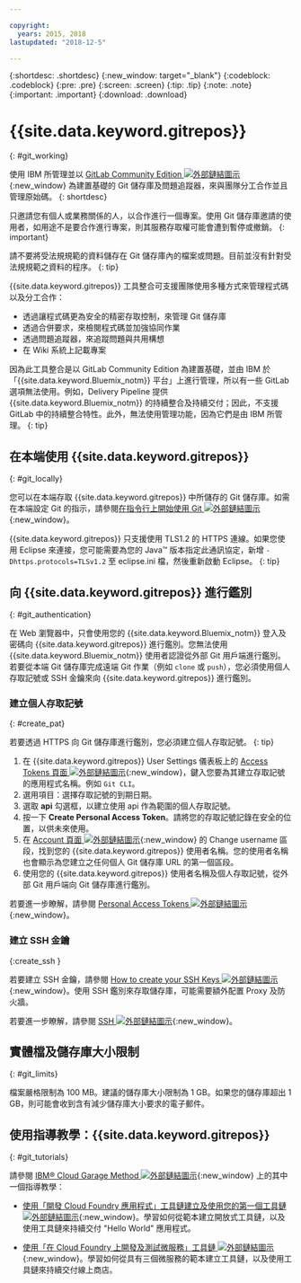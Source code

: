 ```yaml
---

copyright:
  years: 2015, 2018
lastupdated: "2018-12-5"

---
```


{:shortdesc: .shortdesc}
{:new_window: target="_blank"}
{:codeblock: .codeblock}
{:pre: .pre}
{:screen: .screen}
{:tip: .tip}
{:note: .note}
{:important: .important}
{:download: .download}

# {{site.data.keyword.gitrepos}}
{: #git_working}

使用 IBM 所管理並以 [GitLab Community Edition ![外部鏈結圖示](../../icons/launch-glyph.svg "外部鏈結圖示")](https://about.gitlab.com/){:new_window} 為建置基礎的 Git 儲存庫及問題追蹤器，來與團隊分工合作並且管理原始碼。
{: shortdesc}

只邀請您有個人或業務關係的人，以合作進行一個專案。使用 Git 儲存庫邀請的使用者，如用途不是要合作進行專案，則其服務存取權可能會遭到暫停或撤銷。
{: important}

請不要將受法規規範的資料儲存在 Git 儲存庫內的檔案或問題。目前並沒有針對受法規規範之資料的程序。
{: tip}

{{site.data.keyword.gitrepos}} 工具整合可支援團隊使用多種方式來管理程式碼以及分工合作：
   * 透過讓程式碼更為安全的精密存取控制，來管理 Git 儲存庫
   * 透過合併要求，來檢閱程式碼並加強協同作業
   * 透過問題追蹤器，來追蹤問題與共用構想
   * 在 Wiki 系統上記載專案

因為此工具整合是以 GitLab Community Edition 為建置基礎，並由 IBM 於「{{site.data.keyword.Bluemix_notm}} 平台」上進行管理，所以有一些 GitLab 選項無法使用。例如，Delivery Pipeline 提供 {{site.data.keyword.Bluemix_notm}} 的持續整合及持續交付；因此，不支援 GitLab 中的持續整合特性。此外，無法使用管理功能，因為它們是由 IBM 所管理。
{: tip}

## 在本端使用 {{site.data.keyword.gitrepos}}
{: #git_locally}

您可以在本端存取 {{site.data.keyword.gitrepos}} 中所儲存的 Git 儲存庫。如需在本端設定 Git 的指示，請參閱[在指令行上開始使用 Git ![外部鏈結圖示](../../icons/launch-glyph.svg "外部鏈結圖示")](https://git.ng.bluemix.net/help/gitlab-basics/start-using-git){:new_window}。

{{site.data.keyword.gitrepos}} 只支援使用 TLS1.2 的 HTTPS 連線。如果您使用 Eclipse 來連接，您可能需要為您的 Java&trade; 版本指定此通訊協定，新增 `-Dhttps.protocols=TLSv1.2` 至 eclipse.ini 檔，然後重新啟動 Eclipse。
{: tip}

## 向 {{site.data.keyword.gitrepos}} 進行鑑別
{: #git_authentication}

在 Web 瀏覽器中，只會使用您的 {{site.data.keyword.Bluemix_notm}} 登入及密碼向 {{site.data.keyword.gitrepos}} 進行鑑別。您無法使用 {{site.data.keyword.Bluemix_notm}} 使用者認證從外部 Git 用戶端進行鑑別。若要從本端 Git 儲存庫完成遠端 Git 作業（例如 `clone` 或 `push`），您必須使用個人存取記號或 SSH 金鑰來向 {{site.data.keyword.gitrepos}} 進行鑑別。

### 建立個人存取記號
{: #create_pat}

若要透過 HTTPS 向 Git 儲存庫進行鑑別，您必須建立個人存取記號。
{: tip}

1. 在 {{site.data.keyword.gitrepos}} User Settings 儀表板上的 [Access Tokens 頁面 ![外部鏈結圖示](../../icons/launch-glyph.svg "外部鏈結圖示")](https://git.ng.bluemix.net/profile/personal_access_tokens?cm_sp=dw-bluemix-_-nospace-_-answers){:new_window}，鍵入您要為其建立存取記號的應用程式名稱。例如 `Git CLI`。
1. 選用項目：選擇存取記號的到期日期。
1. 選取 **api** 勾選框，以建立使用 api 作為範圍的個人存取記號。
1. 按一下 **Create Personal Access Token**。請將您的存取記號記錄在安全的位置，以供未來使用。
1. 在 [Account 頁面 ![外部鏈結圖示](../../icons/launch-glyph.svg "外部鏈結圖示")](https://git.ng.bluemix.net/profile/account?cm_sp=dw-bluemix-_-nospace-_-answers){:new_window} 的 Change username 區段，找到您的 {{site.data.keyword.gitrepos}} 使用者名稱。您的使用者名稱也會顯示為您建立之任何個人 Git 儲存庫 URL 的第一個區段。
1. 使用您的 {{site.data.keyword.gitrepos}} 使用者名稱及個人存取記號，從外部 Git 用戶端向 Git 儲存庫進行鑑別。

若要進一步瞭解，請參閱 [Personal Access Tokens ![外部鏈結圖示](../../icons/launch-glyph.svg "外部鏈結圖示")](https://git.ng.bluemix.net/help/api/README.html#personal-access-tokens){:new_window}。

### 建立 SSH 金鑰  
{:create_ssh }

若要建立 SSH 金鑰，請參閱 [How to create your SSH Keys ![外部鏈結圖示](../../icons/launch-glyph.svg "外部鏈結圖示")](https://git.ng.bluemix.net/help/gitlab-basics/create-your-ssh-keys){:new_window}。使用 SSH 鑑別來存取儲存庫，可能需要額外配置 Proxy 及防火牆。

若要進一步瞭解，請參閱 [SSH ![外部鏈結圖示](../../icons/launch-glyph.svg "外部鏈結圖示")](https://git.ng.bluemix.net/help/ssh/README){:new_window}。

## 實體檔及儲存庫大小限制
{: #git_limits}

檔案嚴格限制為 100 MB。建議的儲存庫大小限制為 1 GB。如果您的儲存庫超出 1 GB，則可能會收到含有減少儲存庫大小要求的電子郵件。

## 使用指導教學：{{site.data.keyword.gitrepos}}
{: #git_tutorials}

請參閱 [IBM&reg; Cloud Garage Method ![外部鏈結圖示](../../icons/launch-glyph.svg "外部鏈結圖示")](https://www.ibm.com/cloud/garage){:new_window} 上的其中一個指導教學：

  * [使用「開發 Cloud Foundry 應用程式」工具鏈建立及使用您的第一個工具鏈 ![外部鏈結圖示](../../icons/launch-glyph.svg "外部鏈結圖示")](https://www.ibm.com/cloud/garage/tutorials/introduce-develop-cloud-foundry-app-toolchain){:new_window}。學習如何從範本建立開放式工具鏈，以及使用工具鏈來持續交付 "Hello World" 應用程式。

  * [使用「在 Cloud Foundry 上開發及測試微服務」工具鏈 ![外部鏈結圖示](../../icons/launch-glyph.svg "外部鏈結圖示")](https://www.ibm.com/cloud/garage/tutorials/use-develop-test-microservices-on-cloud-foundry-toolchain){:new_window}。學習如何從具有三個微服務的範本建立工具鏈，以及使用工具鏈來持續交付線上商店。
